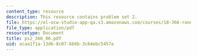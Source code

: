 ```yaml
---
content_type: resource
description: This resource contains problem set 2.
file: https://ol-ocw-studio-app-qa.s3.amazonaws.com/courses/18-366-random-walks-and-diffusion-fall-2006/acaa1f1a13d68c07bb6b3c64ebc5457a_ps2_366_06.pdf
file_type: application/pdf
resourcetype: Document
title: ps2_366_06.pdf
uid: acaa1f1a-13d6-8c07-bb6b-3c64ebc5457a
---
```

